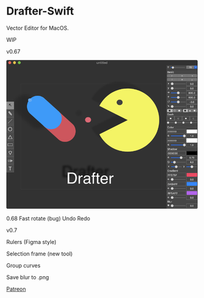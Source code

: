 # Drafter-Swift

Vector Editor for MacOS.

WIP

v0.67

![Screenshot](screenshot/screenshot1.png)

0.68
Fast rotate (bug)
Undo Redo

v0.7

Rulers (Figma style)

Selection frame (new tool)

Group curves

Save blur to .png

[Patreon](https://www.patreon.com/schwarzbox)

